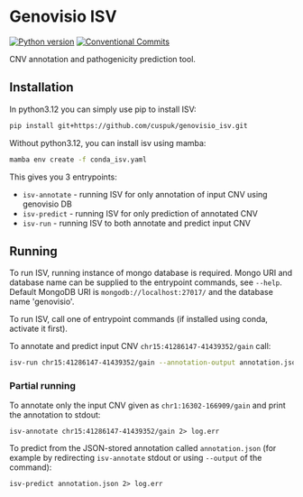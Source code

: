 # Genovisio ISV

[![Python version](https://img.shields.io/badge/python-3.12+-green.svg)](https://www.python.org/downloads/)
[![Conventional Commits](https://img.shields.io/badge/Conventional%20Commits-1.0.0-%23FE5196?logo=conventionalcommits&logoColor=white)](https://conventionalcommits.org)

CNV annotation and pathogenicity prediction tool.

## Installation

In python3.12 you can simply use pip to install ISV:

```bash
pip install git+https://github.com/cuspuk/genovisio_isv.git
```

Without python3.12, you can install isv using mamba:

```bash
mamba env create -f conda_isv.yaml
```

This gives you 3 entrypoints:

- `isv-annotate` - running ISV for only annotation of input CNV using genovisio DB
- `isv-predict` - running ISV for only prediction of annotated CNV
- `isv-run` - running ISV to both annotate and predict input CNV

## Running

To run ISV, running instance of mongo database is required. Mongo URI and database name can be supplied to the entrypoint commands, see `--help`. Default MongoDB URI is `mongodb://localhost:27017/` and the database name 'genovisio'.

To run ISV, call one of entrypoint commands (if installed using conda, activate it first).

To annotate and predict input CNV `chr15:41286147-41439352/gain` call:

```sh
isv-run chr15:41286147-41439352/gain --annotation-output annotation.json --prediction-output prediction.json
```

### Partial running

To annotate only the input CNV given as `chr1:16302-166909/gain` and print the annotation to stdout:

```shell
isv-annotate chr15:41286147-41439352/gain 2> log.err
```

To predict from the JSON-stored annotation called `annotation.json` (for example by redirecting `isv-annotate` stdout or using `--output` of the command):

```shell
isv-predict annotation.json 2> log.err
```
